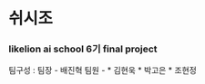 # 쉬시조
### likelion ai school 6기 final project
팀구성 : 
팀장 - 배진혁
팀원 - * 김현욱 
       * 박고은 
       * 조현정 

